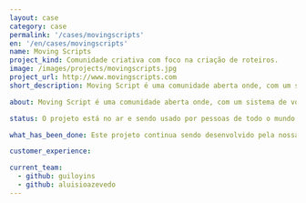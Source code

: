 ```yaml
---
layout: case
category: case
permalink: '/cases/movingscripts'
en: '/en/cases/movingscripts'
name: Moving Scripts
project_kind: Comunidade criativa com foco na criação de roteiros.
image: /images/projects/movingscripts.jpg
project_url: http://www.movingscripts.com
short_description: Moving Script é uma comunidade aberta onde, com um sistema de votação e um tema por semana, roteristas criam, compartilham e passam feedback.

about: Moving Script é uma comunidade aberta onde, com um sistema de votação e um tema por semana, roteristas criam, compartilham e passam feedback. Assim a comunidade pode ver se suas idéias tem condições de ser comercializadas.

status: O projeto está no ar e sendo usado por pessoas de todo o mundo que gostam de escrever e ler roteiros.

what_has_been_done: Este projeto continua sendo desenvolvido pela nossa equipe.

customer_experience:

current_team:
  - github: guiloyins
  - github: aluisioazevedo
---
```


